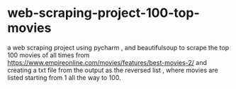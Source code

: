 # web-scraping-project-100-top-movies

a web scraping project using pycharm , and beautifulsoup to scrape the top 100 movies of all times from https://www.empireonline.com/movies/features/best-movies-2/ and creating a
txt file from the output as the reversed list , where movies are listed starting from 1 all the way to 100. 

